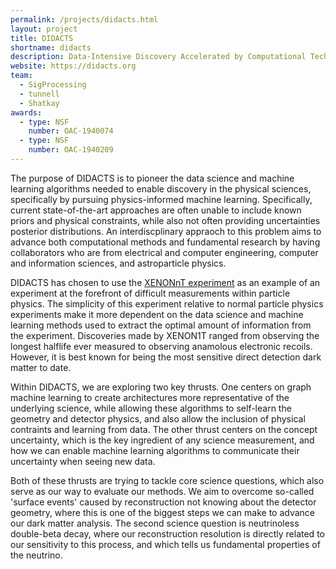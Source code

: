 ```yaml
---
permalink: /projects/didacts.html
layout: project
title: DIDACTS
shortname: didacts
description: Data-Intensive Discovery Accelerated by Computational Techniques for Science (DIDACTS)
website: https://didacts.org
team:
  - SigProcessing
  - tunnell
  - Shatkay
awards:
  - type: NSF
    number: OAC-1940074
  - type: NSF
    number: OAC-1940209
---
```


The purpose of DIDACTS is to pioneer the data science and machine learning algorithms needed to enable discovery in the physical sciences, specifically by pursuing physics-informed machine learning.  Specifically, current state-of-the-art approaches are often unable to include known priors and physical constraints, while also not often providing uncertainties posterior distributions.   An interdiscplinary appraoch to this problem aims to advance both computational methods and fundamental research by having collaborators who are from electrical and computer engineering, computer and information sciences, and astroparticle physics.

DIDACTS has chosen to use the [XENONnT experiment](https://xenonnt.org) as an example of an experiment at the forefront of difficult measurements within particle physics.  The simplicity of this experiment relative to normal particle physics experiments make it more dependent on the data science and machine learning methods used to extract the optimal amount of information from the experiment.  Discoveries made by XENON1T ranged from observing the longest halflife ever measured to observing anamolous electronic recoils.  However, it is best known for being the most sensitive direct detection dark matter to date.  

Within DIDACTS, we are exploring two key thrusts.  One centers on graph machine learning to create architectures more representative of the underlying science, while allowing these algorithms to self-learn the geometry and detector physics, and also allow the inclusion of physical contraints and learning from data.  The other thrust centers on the concept uncertainty, which is the key ingredient of any science measurement, and how we can enable machine learning algorithms to communicate their uncertainty when seeing new data.

Both of these thrusts are trying to tackle core science questions, which also serve as our way to evaluate our methods.  We aim to overcome so-called 'surface events' caused by reconstruction not knowing about the detector geometry, where this is one of the biggest steps we can make to advance our dark matter analysis.  The second science question is neutrinoless double-beta decay, where our reconstruction resolution is directly related to our sensitivity to this process, and which tells us fundamental properties of the neutrino.  
